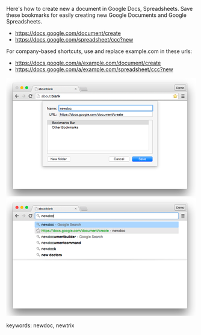 Here's how to create new a document in Google Docs, Spreadsheets. Save these bookmarks for easily creating new Google Documents and Google Spreadsheets.

* https://docs.google.com/document/create
* https://docs.google.com/spreadsheet/ccc?new

For company-based shortcuts, use and replace example.com in these urls:

* https://docs.google.com/a/example.com/document/create
* https://docs.google.com/a/example.com/spreadsheet/ccc?new

<img alt="" src="/img/uploads/2015-09/google-docs-create-bookmark-shortcut.png" />
<img alt="" src="/img/uploads/2015-09/google-docs-create-new-document.png" />

keywords: newdoc, newtrix